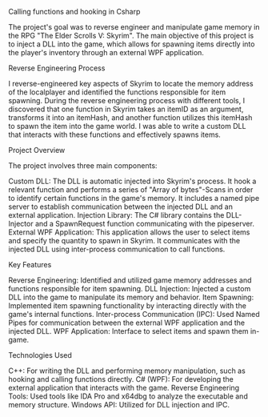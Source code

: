 Calling functions and hooking in Csharp 

The project's goal was to reverse engineer and manipulate game memory in the RPG "The Elder Scrolls V: Skyrim". The main objective of this project is to inject a DLL into the game, which allows for spawning items directly into the player's inventory through an external WPF application.


Reverse Engineering Process

I reverse-engineered key aspects of Skyrim to locate the memory address of the localplayer and identified the functions responsible for item spawning. During the reverse engineering process with different tools, I discovered that one function in Skyrim takes an itemID as an argument, transforms it into an itemHash, and another function utilizes this itemHash to spawn the item into the game world. 
I was able to write a custom DLL that interacts with these functions and effectively spawns items.


Project Overview

The project involves three main components:

Custom DLL: The DLL is automatic injected into Skyrim's process. It hook a relevant function and performs a series of "Array of bytes"-Scans in order to identify certain functions in the game's memory. It includes a named pipe server to establish communication between the injected DLL and an external application.
Injection Library: The C# library contains the DLL-Injector and a SpawnRequest function communicating with the pipeserver.
External WPF Application: This application allows the user to select items and specify the quantity to spawn in Skyrim. It communicates with the injected DLL using inter-process communication to call functions.


Key Features

Reverse Engineering: Identified and utilized game memory addresses and functions responsible for item spawning.
DLL Injection: Injected a custom DLL into the game to manipulate its memory and behavior.
Item Spawning: Implemented item spawning functionality by interacting directly with the game's internal functions.
Inter-process Communication (IPC): Used Named Pipes for communication between the external WPF application and the injected DLL.
WPF Application: Interface to select items and spawn them in-game.


Technologies Used

C++: For writing the DLL and performing memory manipulation, such as hooking and calling functions directly.
C# (WPF): For developing the external application that interacts with the game.
Reverse Engineering Tools: Used tools like IDA Pro and x64dbg to analyze the executable and memory structure.
Windows API: Utilized for DLL injection and IPC.
